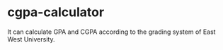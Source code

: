 # cgpa-calculator
It can calculate GPA and CGPA according to the grading system of East West University.
